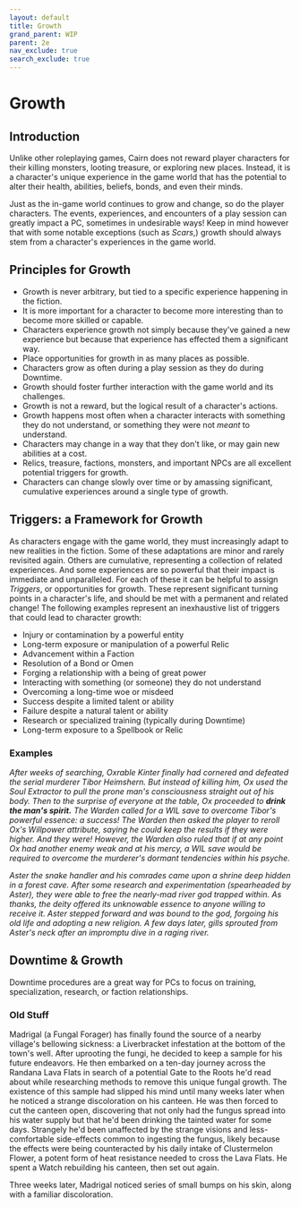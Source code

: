 ```yaml
---
layout: default
title: Growth
grand_parent: WIP
parent: 2e
nav_exclude: true
search_exclude: true
---
```


# Growth

## Introduction

Unlike other roleplaying games, Cairn does not reward player characters for their killing monsters, looting treasure, or exploring new places. Instead, it is a character's unique experience in the game world that has the potential to alter their health, abilities, beliefs, bonds, and even their minds.

Just as the in-game world continues to grow and change, so do the player characters. The events, experiences, and encounters of a play session can greatly impact a PC, sometimes in undesirable ways! Keep in mind however that with some notable exceptions (such as _Scars_,) growth should always stem from a character's experiences in the game world. 

## Principles for Growth

- Growth is never arbitrary, but tied to a specific experience happening in the fiction.
- It is more important for a character to become more interesting than to become more skilled or capable.
- Characters experience growth not simply because they've gained a new experience but because that experience has effected them a significant way.
- Place opportunities for growth in as many places as possible.
- Characters grow as often during a play session as they do during Downtime.
- Growth should foster further interaction with the game world and its challenges.
- Growth is not a reward, but the logical result of a character's actions.
- Growth happens most often when a character interacts with something they do not understand, or something they were not _meant_ to understand.
- Characters may change in a way that they don't like, or may gain new abilities at a cost.
- Relics, treasure, factions, monsters, and important NPCs are all excellent potential triggers for growth.
- Characters can change slowly over time or by amassing significant, cumulative experiences around a single type of growth. 

## Triggers: a Framework for Growth

As characters engage with the game world, they must increasingly adapt to new realities in the fiction. Some of these adaptations are minor and rarely revisited again. Others are cumulative, representing a collection of related experiences. And some experiences are so powerful that their impact is immediate and unparalleled. For each of these it can be helpful to assign _Triggers_, or opportunities for growth. These represent significant turning points in a character's life, and should be met with a permanent and related change! The following examples represent an inexhaustive list of triggers that could lead to character growth: 

- Injury or contamination by a powerful entity
- Long-term exposure or manipulation of a powerful Relic 
- Advancement within a Faction
- Resolution of a Bond or Omen
- Forging a relationship with a being of great power
- Interacting with something (or someone) they do not understand
- Overcoming a long-time woe or misdeed
- Success despite a limited talent or ability
- Failure despite a natural talent or ability
- Research or specialized training (typically during Downtime)
- Long-term exposure to a Spellbook or Relic 

### Examples

_After weeks of searching, Oxrable Kinter finally had cornered and defeated the serial murderer Tibor Heimshern. But instead of killing him, Ox used the Soul Extractor to pull the prone man's consciousness straight out of his body. Then to the surprise of everyone at the table, Ox proceeded to **drink the man's spirit.** The Warden called for a WIL save to overcome Tibor's powerful essence: a success! The Warden then asked the player to reroll Ox's Willpower attribute, saying he could keep the results if they were higher. And they were! However, the Warden also ruled that if at any point Ox had another enemy weak and at his mercy, a WIL save would be required to overcome the murderer's dormant tendencies within his psyche._

_Aster the snake handler and his comrades came upon a shrine deep hidden in a forest cave. After some research and experimentation (spearheaded by Aster), they were able to free the nearly-mad river god trapped within. As thanks, the deity offered its unknowable essence to anyone willing to receive it. Aster stepped forward and was bound to the god, forgoing his old life and adopting a new religion. A few days later, gills sprouted from Aster's neck after an impromptu dive in a raging river._

## Downtime & Growth

Downtime procedures are a great way for PCs to focus on training, specialization, research, or faction relationships.


### Old Stuff

Madrigal (a Fungal Forager) has finally found the source of a nearby village's bellowing sickness: a Liverbracket infestation at the bottom of the town's well. After uprooting the fungi, he decided to keep a sample for his future endeavors. He then embarked on a ten-day journey across the Randana Lava Flats in search of a potential Gate to the Roots he'd read about while researching methods to remove this unique fungal growth. The existence of this sample had slipped his mind until many weeks later when he noticed a strange discoloration on his canteen. He was then forced to cut the canteen open, discovering that not only had the fungus spread into his water supply but that he'd been drinking the tainted water for some days. Strangely he'd been unaffected by the strange visions and less-comfortable side-effects common to ingesting the fungus, likely because the effects were being counteracted by his daily intake of Clustermelon Flower, a potent form of heat resistance needed to cross the Lava Flats. He spent a Watch rebuilding his canteen, then set out again.

Three weeks later, Madrigal noticed series of small bumps on his skin, along with a familiar discoloration. 
